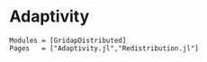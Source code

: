 # Adaptivity

```@autodocs
Modules = [GridapDistributed]
Pages   = ["Adaptivity.jl","Redistribution.jl"]
```
